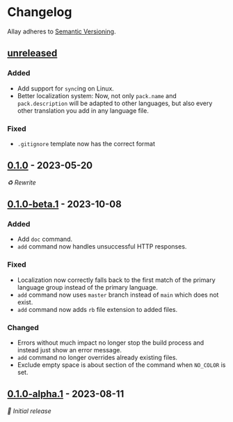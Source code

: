 # Changelog

Allay adheres to [Semantic Versioning](https://semver.org/).


## [unreleased][]

### Added

- Add support for `sync`ing on Linux.
- Better localization system: Now, not only `pack.name` and `pack.description` will be
  adapted to other languages, but also every other translation you add in any language
  file.


### Fixed

- `.gitignore` template now has the correct format


## [0.1.0][] - 2023-05-20

_♻️ Rewrite_


## [0.1.0-beta.1][] - 2023-10-08

### Added

- Add `doc` command.
- `add` command now handles unsuccessful HTTP responses.

### Fixed

- Localization now correctly falls back to the first match of the primary language
  group instead of the primary language.
- `add` command now uses `master` branch instead of `main` which does not exist.
- `add` command now adds `rb` file extension to added files.

### Changed

- Errors without much impact no longer stop the build process and instead just show
  an error message.
- `add` command no longer overrides already existing files.
- Exclude empty space is about section of the command when `NO_COLOR` is set.


## [0.1.0-alpha.1][] - 2023-08-11

_🍰 Initial release_


[unreleased]: https://github.com/allay-mc/allay/compare/v0.1.0...HEAD
[0.1.0]: https://github.com/allay-mc/allay/compare/v0.1.0-beta.1...v0.1.0
[0.1.0-beta.1]: https://github.com/allay-mc/allay/compare/v0.1.0-alpha.1...v0.1.0-beta.1
[0.1.0-alpha.1]: https://github.com/allay-mc/allay/releases/v0.1.0-alpha.1
